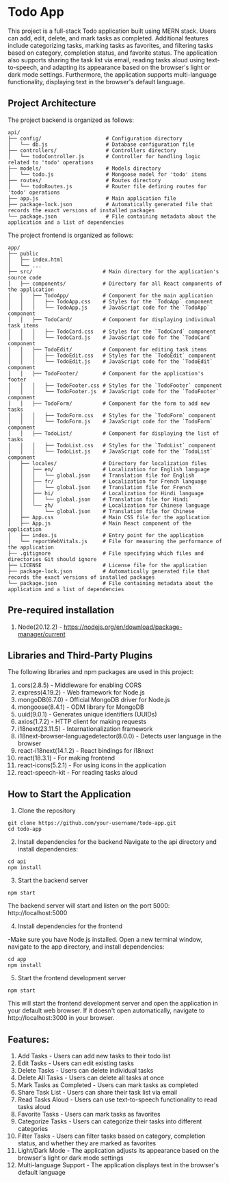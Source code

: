 # Todo App

This project is a full-stack Todo application built using MERN stack. Users can add, edit, delete, and mark tasks as completed. Additional features include categorizing tasks, marking tasks as favorites, and filtering tasks based on category, completion status, and favorite status. The application also supports sharing the task list via email, reading tasks aloud using text-to-speech, and adapting its appearance based on the browser's light or dark mode settings. Furthermore, the application supports multi-language functionality, displaying text in the browser's default language.

## Project Architecture

The project backend is organized as follows:

```
api/
├── config/                     # Configuration directory
│   └── db.js                   # Database configuration file
├── controllers/                # Controllers directory
│   └── todoController.js       # Controller for handling logic related to 'todo' operations
├── models/                     # Models directory
│   └── todo.js                 # Mongoose model for 'todo' items
├── routes/                     # Routes directory
│   └── todoRoutes.js           # Router file defining routes for 'todo' operations
├── app.js                      # Main application file
├── package-lock.json           # Automatically generated file that records the exact versions of installed packages
└── package.json                # File containing metadata about the application and a list of dependencies
```

The project frontend is organized as follows:

```
app/
├── public                  
│   ├── index.html
│   └── ...
├── src/                       # Main directory for the application's source code
│   ├── components/            # Directory for all React components of the application
│   │   ├── TodoApp/           # Component for the main application
│   │   │   ├── TodoApp.css    # Styles for the `TodoApp` component
│   │   │   └── TodoApp.js     # JavaScript code for the `TodoApp` component
│   │   ├── TodoCard/          # Component for displaying individual task items
│   │   │   ├── TodoCard.css   # Styles for the `TodoCard` component
│   │   │   └── TodoCard.js    # JavaScript code for the `TodoCard` component
│   │   ├── TodoEdit/          # Component for editing task items
│   │   │   ├── TodoEdit.css   # Styles for the `TodoEdit` component
│   │   │   └── TodoEdit.js    # JavaScript code for the `TodoEdit` component
│   │   ├── TodoFooter/        # Component for the application's footer
│   │   │   ├── TodoFooter.css # Styles for the `TodoFooter` component
│   │   │   └── TodoFooter.js  # JavaScript code for the `TodoFooter` component
│   │   ├── TodoForm/          # Component for the form to add new tasks
│   │   │   ├── TodoForm.css   # Styles for the `TodoForm` component
│   │   │   └── TodoForm.js    # JavaScript code for the `TodoForm` component
│   │   ├── TodoList/          # Component for displaying the list of tasks
│   │   │   ├── TodoList.css   # Styles for the `TodoList` component
│   │   │   └── TodoList.js    # JavaScript code for the `TodoList` component
│   ├── locales/               # Directory for localization files
│   │   ├── en/                # Localization for English language
│   │   │   └── global.json    # Translation file for English
│   │   ├── fr/                # Localization for French language
│   │   │   └── global.json    # Translation file for French
│   │   ├── hi/                # Localization for Hindi language
│   │   │   └── global.json    # Translation file for Hindi
│   │   └── zh/                # Localization for Chinese language
│   │       └── global.json    # Translation file for Chinese
│   ├── App.css                # Main CSS file for the application
│   ├── App.js                 # Main React component of the application
│   ├── index.js               # Entry point for the application
│   └── reportWebVitals.js     # File for measuring the performance of the application
├── .gitignore                 # File specifying which files and directories Git should ignore
├── LICENSE                    # License file for the application
├── package-lock.json          # Automatically generated file that records the exact versions of installed packages
└── package.json               # File containing metadata about the application and a list of dependencies
```

## Pre-required installation

1) Node(20.12.2) - https://nodejs.org/en/download/package-manager/current

## Libraries and Third-Party Plugins

The following libraries and npm packages are used in this project:

1) cors(2.8.5) - Middleware for enabling CORS
2) express(4.19.2) - Web framework for Node.js
3) mongoDB(6.7.0) - Official MongoDB driver for Node.js
4) mongoose(8.4.1) - ODM library for MongoDB
5) uuid(9.0.1) - Generates unique identifiers (UUIDs)
6) axios(1.7.2) - HTTP client for making requests
7) i18next(23.11.5) - Internationalization framework
8) i18next-browser-languagedetector(8.0.0) - Detects user language in the browser
9) react-i18next(14.1.2) - React bindings for i18next
10) react(18.3.1) -  For making frontend
11) react-icons(5.2.1) - For using icons in the application
12) react-speech-kit - For reading tasks aloud

## How to Start the Application

1) Clone the repository
```
git clone https://github.com/your-username/todo-app.git
cd todo-app
```
2) Install dependencies for the backend
Navigate to the api directory and install dependencies:
```
cd api
npm install
```
3) Start the backend server
```
npm start
```
The backend server will start and listen on the port 5000: http://localhost:5000

4) Install dependencies for the frontend
   
-Make sure you have Node.js installed. Open a new terminal window, navigate to the app directory, and install dependencies:
```
cd app
npm install
```
5) Start the frontend development server
```
npm start
```

This will start the frontend development server and open the application in your default web browser. If it doesn't open automatically, navigate to http://localhost:3000 in your browser.

## Features:

1) Add Tasks - Users can add new tasks to their todo list
2) Edit Tasks - Users can edit existing tasks
3) Delete Tasks - Users can delete individual tasks
4) Delete All Tasks - Users can delete all tasks at once
5) Mark Tasks as Completed - Users can mark tasks as completed
6) Share Task List - Users can share their task list via email
7) Read Tasks Aloud - Users can use text-to-speech functionality to read tasks aloud
8) Favorite Tasks - Users can mark tasks as favorites
9) Categorize Tasks - Users can categorize their tasks into different categories
10) Filter Tasks - Users can filter tasks based on category, completion status, and whether they are marked as favorites
11) Light/Dark Mode - The application adjusts its appearance based on the browser's light or dark mode settings
12) Multi-language Support - The application displays text in the browser's default language
